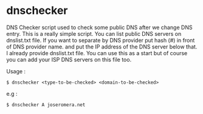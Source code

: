 dnschecker
==========

DNS Checker script used to check some public DNS after we change DNS entry. This is a really simple script. You can list public DNS servers on dnslist.txt file.
If you want to separate by DNS provider put hash (#) in front of DNS provider name. and put the IP address of the DNS server below that. I already provide dnslist.txt
file. You can use this as a start but of course you can add your ISP DNS servers on this file too.

Usage : 
```
$ dnschecker <type-to-be-checked> <domain-to-be-checked>
```

e.g : 
```
$ dnschecker A joseromera.net
```
